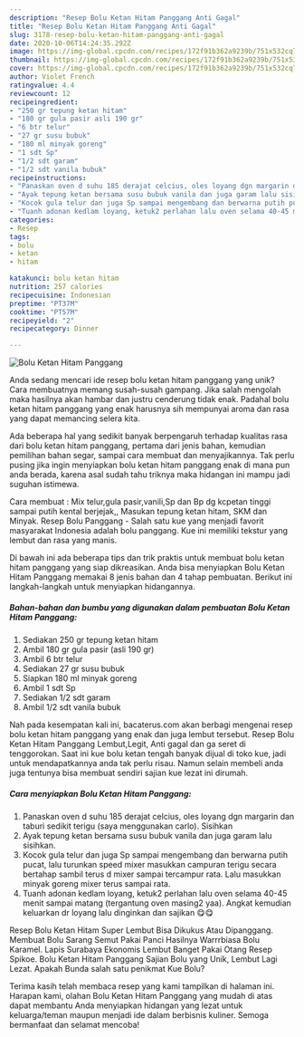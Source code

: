 ```yaml
---
description: "Resep Bolu Ketan Hitam Panggang Anti Gagal"
title: "Resep Bolu Ketan Hitam Panggang Anti Gagal"
slug: 3178-resep-bolu-ketan-hitam-panggang-anti-gagal
date: 2020-10-06T14:24:35.292Z
image: https://img-global.cpcdn.com/recipes/172f91b362a9239b/751x532cq70/bolu-ketan-hitam-panggang-foto-resep-utama.jpg
thumbnail: https://img-global.cpcdn.com/recipes/172f91b362a9239b/751x532cq70/bolu-ketan-hitam-panggang-foto-resep-utama.jpg
cover: https://img-global.cpcdn.com/recipes/172f91b362a9239b/751x532cq70/bolu-ketan-hitam-panggang-foto-resep-utama.jpg
author: Violet French
ratingvalue: 4.4
reviewcount: 12
recipeingredient:
- "250 gr tepung ketan hitam"
- "180 gr gula pasir asli 190 gr"
- "6 btr telur"
- "27 gr susu bubuk"
- "180 ml minyak goreng"
- "1 sdt Sp"
- "1/2 sdt garam"
- "1/2 sdt vanila bubuk"
recipeinstructions:
- "Panaskan oven d suhu 185 derajat celcius, oles loyang dgn margarin dan taburi sedikit terigu (saya menggunakan carlo). Sisihkan"
- "Ayak tepung ketan bersama susu bubuk vanila dan juga garam lalu sisihkan."
- "Kocok gula telur dan juga Sp sampai mengembang dan berwarna putih pucat, lalu turunkan speed mixer masukkan campuran terigu secara bertahap sambil terus d mixer sampai tercampur rata. Lalu masukkan minyak goreng mixer terus sampai rata."
- "Tuanh adonan kedlam loyang, ketuk2 perlahan lalu oven selama 40-45 menit sampai matang (tergantung oven masing2 yaa). Angkat kemudian keluarkan dr loyang lalu dinginkan dan sajikan 😋😋"
categories:
- Resep
tags:
- bolu
- ketan
- hitam

katakunci: bolu ketan hitam 
nutrition: 257 calories
recipecuisine: Indonesian
preptime: "PT37M"
cooktime: "PT57M"
recipeyield: "2"
recipecategory: Dinner

---
```



![Bolu Ketan Hitam Panggang](https://img-global.cpcdn.com/recipes/172f91b362a9239b/751x532cq70/bolu-ketan-hitam-panggang-foto-resep-utama.jpg)

Anda sedang mencari ide resep bolu ketan hitam panggang yang unik? Cara membuatnya memang susah-susah gampang. Jika salah mengolah maka hasilnya akan hambar dan justru cenderung tidak enak. Padahal bolu ketan hitam panggang yang enak harusnya sih mempunyai aroma dan rasa yang dapat memancing selera kita.

Ada beberapa hal yang sedikit banyak berpengaruh terhadap kualitas rasa dari bolu ketan hitam panggang, pertama dari jenis bahan, kemudian pemilihan bahan segar, sampai cara membuat dan menyajikannya. Tak perlu pusing jika ingin menyiapkan bolu ketan hitam panggang enak di mana pun anda berada, karena asal sudah tahu triknya maka hidangan ini mampu jadi suguhan istimewa.

Cara membuat : Mix telur,gula pasir,vanili,Sp dan Bp dg kcpetan tinggi sampai putih kental berjejak,, Masukan tepung ketan hitam, SKM dan Minyak. Resep Bolu Panggang - Salah satu kue yang menjadi favorit masyarakat Indonesia adalah bolu panggang. Kue ini memiliki tekstur yang lembut dan rasa yang manis.


Di bawah ini ada beberapa tips dan trik praktis untuk membuat bolu ketan hitam panggang yang siap dikreasikan. Anda bisa menyiapkan Bolu Ketan Hitam Panggang memakai 8 jenis bahan dan 4 tahap pembuatan. Berikut ini langkah-langkah untuk menyiapkan hidangannya.

<!--inarticleads1-->

##### Bahan-bahan dan bumbu yang digunakan dalam pembuatan Bolu Ketan Hitam Panggang:

1. Sediakan 250 gr tepung ketan hitam
1. Ambil 180 gr gula pasir (asli 190 gr)
1. Ambil 6 btr telur
1. Sediakan 27 gr susu bubuk
1. Siapkan 180 ml minyak goreng
1. Ambil 1 sdt Sp
1. Sediakan 1/2 sdt garam
1. Ambil 1/2 sdt vanila bubuk


Nah pada kesempatan kali ini, bacaterus.com akan berbagi mengenai resep bolu ketan hitam panggang yang enak dan juga lembut tersebut. Resep Bolu Ketan Hitam Panggang Lembut,Legit, Anti gagal dan ga seret di tenggorokan. Saat ini kue bolu ketan tengah banyak dijual di toko kue, jadi untuk mendapatkannya anda tak perlu risau. Namun selain membeli anda juga tentunya bisa membuat sendiri sajian kue lezat ini dirumah. 

<!--inarticleads2-->

##### Cara menyiapkan Bolu Ketan Hitam Panggang:

1. Panaskan oven d suhu 185 derajat celcius, oles loyang dgn margarin dan taburi sedikit terigu (saya menggunakan carlo). Sisihkan
1. Ayak tepung ketan bersama susu bubuk vanila dan juga garam lalu sisihkan.
1. Kocok gula telur dan juga Sp sampai mengembang dan berwarna putih pucat, lalu turunkan speed mixer masukkan campuran terigu secara bertahap sambil terus d mixer sampai tercampur rata. Lalu masukkan minyak goreng mixer terus sampai rata.
1. Tuanh adonan kedlam loyang, ketuk2 perlahan lalu oven selama 40-45 menit sampai matang (tergantung oven masing2 yaa). Angkat kemudian keluarkan dr loyang lalu dinginkan dan sajikan 😋😋


Resep Bolu Ketan Hitam Super Lembut Bisa Dikukus Atau Dipanggang. Membuat Bolu Sarang Semut Pakai Panci Hasilnya Warrrbiasa Bolu Karamel. Lapis Surabaya Ekonomis Lembut Banget Pakai Otang Resep Spikoe. Bolu Ketan Hitam Panggang Sajian Bolu yang Unik, Lembut Lagi Lezat. Apakah Bunda salah satu penikmat Kue Bolu? 

Terima kasih telah membaca resep yang kami tampilkan di halaman ini. Harapan kami, olahan Bolu Ketan Hitam Panggang yang mudah di atas dapat membantu Anda menyiapkan hidangan yang lezat untuk keluarga/teman maupun menjadi ide dalam berbisnis kuliner. Semoga bermanfaat dan selamat mencoba!

